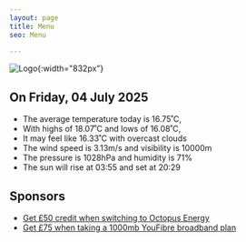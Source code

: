 ```yaml
---
layout: page
title: Menu
seo: Menu

---
```


![Logo](/images/logo.jpg){:width="832px"}

<!-- weather_marker starts -->
## On Friday, 04 July 2025

- The average temperature today is 16.75˚C,
- With highs of 18.07˚C and lows of 16.08˚C,
- It may feel like 16.33˚C with overcast clouds
- The wind speed is 3.13m/s and visibility is 10000m
- The pressure is 1028hPa and humidity is 71%
- The sun will rise at 03:55 and set at 20:29

<!-- weather_marker ends -->

## Sponsors

- [Get £50 credit when switching to Octopus Energy](https://bit.ly/3oD1nnS)
- [Get £75 when taking a 1000mb YouFibre broadband plan](https://aklam.io/91zWhU?)
